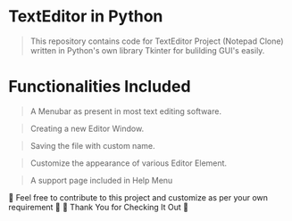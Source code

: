 # TextEditor in Python  

> This repository contains code for TextEditor Project (Notepad Clone) <br>
written in Python's own library Tkinter for bulilding GUI's easily.

# **Functionalities** Included

> A Menubar as present in most text editing software.

> Creating a new Editor Window.

> Saving the file with custom name.

> Customize the appearance of various Editor Element.

> A support page included in Help Menu

🙏 Feel free to contribute to this project and customize as per your own requirement 🙏
🙏 Thank You for Checking It Out 🙏
